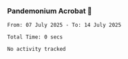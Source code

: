 ### Pandemonium Acrobat 🤸

<!--START_SECTION:waka-->

```all_time
From: 07 July 2025 - To: 14 July 2025

Total Time: 0 secs

No activity tracked
```

<!--END_SECTION:waka-->
